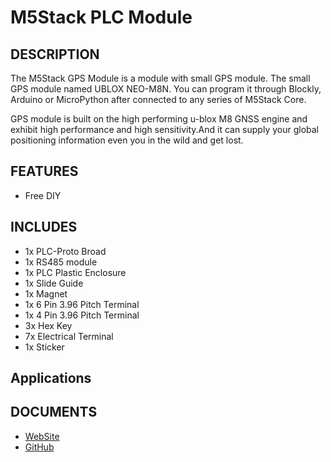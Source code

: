 # M5Stack PLC Module

## DESCRIPTION

The M5Stack GPS Module is a module with small GPS module. The small GPS module named UBLOX NEO-M8N. You can program it through Blockly, Arduino or MicroPython after connected to any series of M5Stack Core.

GPS module is built on the high performing u-blox M8 GNSS engine and exhibit high performance and high sensitivity.And it can supply your global positioning information even you in the wild and get lost.

## FEATURES

+ Free DIY


## INCLUDES

- 1x PLC-Proto Broad
- 1x RS485 module
- 1x PLC Plastic Enclosure
- 1x Slide Guide
- 1x Magnet
- 1x 6 Pin 3.96 Pitch Terminal
- 1x 4 Pin 3.96 Pitch Terminal
- 3x Hex Key
- 7x Electrical Terminal
- 1x Sticker

## Applications


## DOCUMENTS

- [WebSite](https://m5stack.com)
- [GitHub](https://github.com/m5stack/M5Stack)

